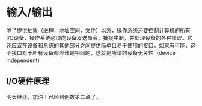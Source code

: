 # 输入/输出

除了提供抽象（进程，地址空间，文件）以外，操作系统还要控制计算机的所有I/O设备，操作系统必须向设备发送命令，捕捉中断，并处理设备的各种错误。它还应该在设备和系统的其他部分之间提供简单且易于使用的接口。如果有可能，这个接口对于所有设备都应该是相同的，这就是所谓的设备无关性（device independent）

## I/O硬件原理

明天继续，加油！已经到倒数第二章了。

